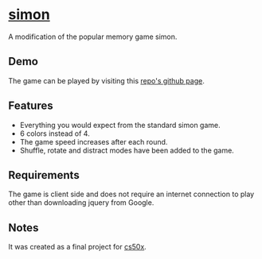 # <a href="#simon" name="simon">simon</a>

A modification of the popular memory game simon.

## Demo

The game can be played by visiting this [repo's github page](https://nickjj.github.io/simon/).

## Features

- Everything you would expect from the standard simon game.
- 6 colors instead of 4.
- The game speed increases after each round.
- Shuffle, rotate and distract modes have been added to the game.

## Requirements

The game is client side and does not require an internet connection to play other than downloading jquery from Google.

## Notes

It was created as a final project for [cs50x](https://www.cs50.net/).
